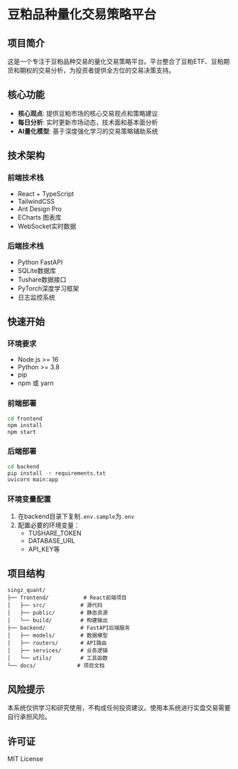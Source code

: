 # 豆粕品种量化交易策略平台

## 项目简介

这是一个专注于豆粕品种交易的量化交易策略平台。平台整合了豆粕ETF、豆粕期货和期权的交易分析，为投资者提供全方位的交易决策支持。

## 核心功能

- **核心观点**: 提供豆粕市场的核心交易观点和策略建议
- **每日分析**: 实时更新市场动态，技术面和基本面分析
- **AI量化模型**: 基于深度强化学习的交易策略辅助系统

## 技术架构

### 前端技术栈
- React + TypeScript
- TailwindCSS
- Ant Design Pro
- ECharts 图表库
- WebSocket实时数据

### 后端技术栈
- Python FastAPI
- SQLite数据库
- Tushare数据接口
- PyTorch深度学习框架
- 日志监控系统

## 快速开始

### 环境要求
- Node.js >= 16
- Python >= 3.8
- pip
- npm 或 yarn

### 前端部署
```bash
cd frontend
npm install
npm start
```

### 后端部署
```bash
cd backend
pip install -r requirements.txt
uvicorn main:app
```

### 环境变量配置
1. 在backend目录下复制`.env.sample`为`.env`
2. 配置必要的环境变量：
   - TUSHARE_TOKEN
   - DATABASE_URL
   - API_KEY等

## 项目结构
```
singz_quant/
├── frontend/           # React前端项目
│   ├── src/           # 源代码
│   ├── public/        # 静态资源
│   └── build/         # 构建输出
├── backend/           # FastAPI后端服务
│   ├── models/        # 数据模型
│   ├── routers/       # API路由
│   ├── services/      # 业务逻辑
│   └── utils/         # 工具函数
└── docs/             # 项目文档
```

## 风险提示

本系统仅供学习和研究使用，不构成任何投资建议。使用本系统进行实盘交易需要自行承担风险。

## 许可证

MIT License